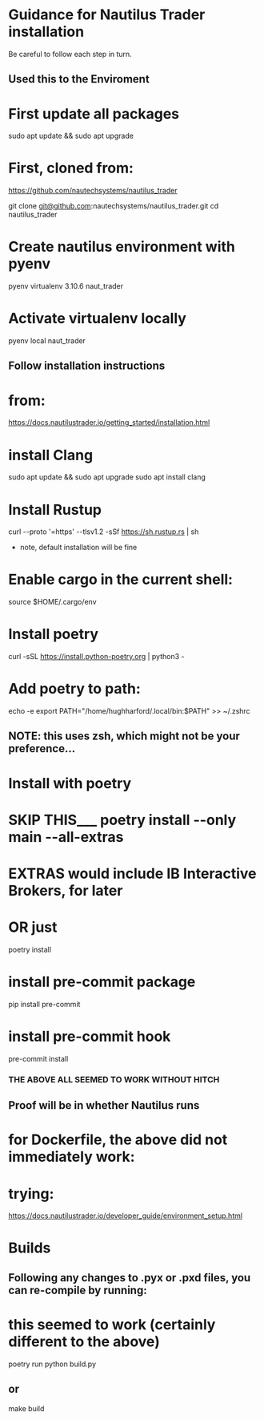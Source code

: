 # Guidance for Nautilus Trader installation
Be careful to follow each step in turn.

## Used this  to the Enviroment
<!-- https://docs.nautilustrader.io/developer_guide/environment_setup.html -->

# First update all packages
sudo apt update && sudo apt upgrade

# First, cloned from:
https://github.com/nautechsystems/nautilus_trader

git clone git@github.com:nautechsystems/nautilus_trader.git
cd nautilus_trader

# Create nautilus environment with pyenv
pyenv virtualenv 3.10.6 naut_trader
# Activate virtualenv locally
pyenv local naut_trader

## Follow installation instructions
# from:
https://docs.nautilustrader.io/getting_started/installation.html

# install Clang
sudo apt update && sudo apt upgrade
sudo apt install clang

# Install Rustup
curl --proto '=https' --tlsv1.2 -sSf https://sh.rustup.rs | sh
- note, default installation will be fine
# Enable cargo in the current shell:
source $HOME/.cargo/env

# Install poetry
curl -sSL https://install.python-poetry.org | python3 -
# Add poetry to path:
echo -e export PATH="/home/hughharford/.local/bin:$PATH" >> ~/.zshrc
## NOTE: this uses zsh, which might not be your preference...

# Install with poetry
# SKIP THIS___ poetry install --only main --all-extras
#               EXTRAS would include IB Interactive Brokers, for later
# OR just
poetry install

# install pre-commit package
pip install pre-commit

# install pre-commit hook
pre-commit install


### THE ABOVE ALL SEEMED TO WORK WITHOUT HITCH
## Proof will be in whether Nautilus runs

# for Dockerfile, the above did not immediately work:
# trying:
https://docs.nautilustrader.io/developer_guide/environment_setup.html

# Builds
## Following any changes to .pyx or .pxd files, you can re-compile by running:

#                         this seemed to work (certainly different to the above)
poetry run python build.py


## or
make build
